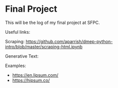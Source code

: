 # Final Project

This will be the log of my final project at SFPC.






Useful links:

Scraping:
https://github.com/aparrish/dmep-python-intro/blob/master/scraping-html.ipynb

Generative Text:

Examples:
- https://en.lipsum.com/
- https://hipsum.co/
